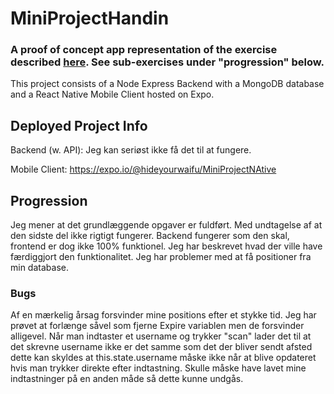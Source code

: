 # MiniProjectHandin

### A proof of concept app representation of the exercise described [here](https://docs.google.com/document/d/1w0NMC89QG3oRJBLbqG-01jZsRO8IKNxEXOa3Jinwb00/edit). See sub-exercises under "progression" below.


This project consists of a Node Express Backend with a MongoDB database and a React Native Mobile Client hosted on Expo. 

## Deployed Project Info
Backend (w. API): Jeg kan seriøst ikke få det til at fungere. 

Mobile Client: https://expo.io/@hideyourwaifu/MiniProjectNAtive

## Progression
Jeg mener at det grundlæggende opgaver er fuldført. Med undtagelse af at den sidste del ikke rigtigt fungerer.
Backend fungerer som den skal, frontend er dog ikke 100% funktionel. Jeg har beskrevet hvad der ville have færdiggjort den funktionalitet.
Jeg har problemer med at få positioner fra min database.  



### Bugs
   Af en mærkelig årsag forsvinder mine positions efter et stykke tid. Jeg har prøvet at forlænge såvel som fjerne
   Expire variablen men de forsvinder alligevel.
   Når man indtaster et username og trykker "scan" lader det til at det skrevne username ikke er det samme som det der bliver sendt afsted
   dette kan skyldes at this.state.username måske ikke når at blive opdateret hvis man trykker direkte efter indtastning. Skulle måske have lavet 
   mine indtastninger på en anden måde så dette kunne undgås. 
